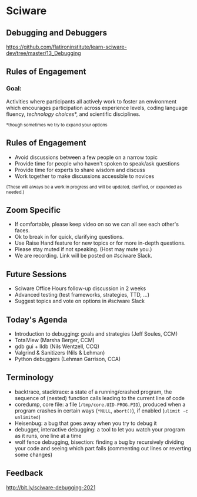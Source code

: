 # Sciware

## Debugging and Debuggers

https://github.com/flatironinstitute/learn-sciware-dev/tree/master/13_Debugging


## Rules of Engagement

### Goal:

Activities where participants all actively work to foster an environment which encourages participation across experience levels, coding language fluency, *technology choices*\*, and scientific disciplines.

<small>\*though sometimes we try to expand your options</small>


## Rules of Engagement

- Avoid discussions between a few people on a narrow topic
- Provide time for people who haven't spoken to speak/ask questions
- Provide time for experts to share wisdom and discuss
- Work together to make discussions accessible to novices

<small>
(These will always be a work in progress and will be updated, clarified, or expanded as needed.)
</small>


## Zoom Specific

- If comfortable, please keep video on so we can all see each other's faces.
- Ok to break in for quick, clarifying questions.
- Use Raise Hand feature for new topics or for more in-depth questions.
- Please stay muted if not speaking. (Host may mute you.)
- We are recording. Link will be posted on #sciware Slack.


## Future Sessions

- Sciware Office Hours follow-up discussion in 2 weeks
- Advanced testing (test frameworks, strategies, TTD, ...)
- Suggest topics and vote on options in #sciware Slack


## Today's Agenda

* Introduction to debugging: goals and strategies (Jeff Soules, CCM)
* TotalView (Marsha Berger, CCM)
* gdb gui + lldb (Nils Wentzell, CCQ)
* Valgrind & Sanitizers (Nils & Lehman)
* Python debuggers (Lehman Garrison, CCA)


## Terminology

* backtrace, stacktrace: a state of a running/crashed program, the sequence of (nested) function calls leading to the current line of code
* coredump, core file: a file (`/tmp/core.UID-PROG.PID`), produced when a program crashes in certain ways (`*NULL`, `abort()`), if enabled (`ulimit -c unlimited`)
* Heisenbug: a bug that goes away when you try to debug it
* debugger, interactive debugging: a tool to let you watch your program as it runs, one line at a time
* wolf fence debugging, bisection: finding a bug by recursively dividing your code and seeing which part fails (commenting out lines or reverting some changes)


## Feedback

http://bit.ly/sciware-debugging-2021
